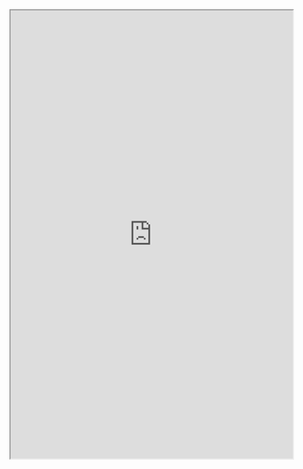 <iframe
  src="https://jupyterlite.readthedocs.io/en/latest/_static/retro/notebooks/index.html?path=intro-retro.ipynb"
  width="100%"
  height="800px"
></iframe>